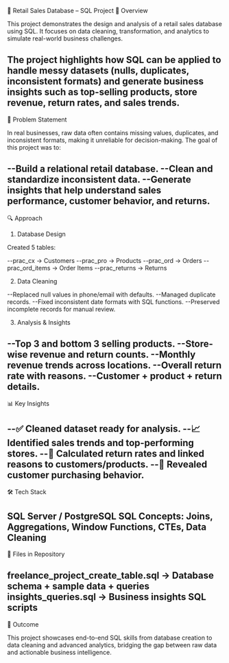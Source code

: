 🛒 Retail Sales Database – SQL Project
📌 Overview

This project demonstrates the design and analysis of a retail sales database using SQL. It focuses on data cleaning, transformation, and analytics to simulate real-world business challenges.

The project highlights how SQL can be applied to handle messy datasets (nulls, duplicates, inconsistent formats) and generate business insights such as top-selling products, store revenue, return rates, and sales trends.
-----------------------------------------------------------------------------------------------------------------------------------------------------------------------------------------------------------------------

🎯 Problem Statement

In real businesses, raw data often contains missing values, duplicates, and inconsistent formats, making it unreliable for decision-making.
The goal of this project was to:

--Build a relational retail database.
--Clean and standardize inconsistent data.
--Generate insights that help understand sales performance, customer behavior, and returns.
-----------------------------------------------------------------------------------------------------------------------------------------------------------------------------------------------------------------------
🔍 Approach

1. Database Design

Created 5 tables:

--prac_cx → Customers
--prac_pro → Products
--prac_ord → Orders
--prac_ord_items → Order Items
--prac_returns → Returns

2. Data Cleaning

--Replaced null values in phone/email with defaults.
--Managed duplicate records.
--Fixed inconsistent date formats with SQL functions.
--Preserved incomplete records for manual review.

3. Analysis & Insights

--Top 3 and bottom 3 selling products.
--Store-wise revenue and return counts.
--Monthly revenue trends across locations.
--Overall return rate with reasons.
--Customer + product + return details.
---------------------------------------------------------------------------------------------------------------------------------------------------------------------------------------------------------------------


📊 Key Insights

--✅ Cleaned dataset ready for analysis.
--📈 Identified sales trends and top-performing stores.
--🔄 Calculated return rates and linked reasons to customers/products.
--🛒 Revealed customer purchasing behavior.
---------------------------------------------------------------------------------------------------------------------------------------------------------------------------------------------------------------------

🛠️ Tech Stack

SQL Server / PostgreSQL
SQL Concepts: Joins, Aggregations, Window Functions, CTEs, Data Cleaning
---------------------------------------------------------------------------------------------------------------------------------------------------------------------------------------------------------------------

📂 Files in Repository

freelance_project_create_table.sql → Database schema + sample data + queries
insights_queries.sql → Business insights SQL scripts
---------------------------------------------------------------------------------------------------------------------------------------------------------------------------------------------------------------------

🚀 Outcome

This project showcases end-to-end SQL skills from database creation to data cleaning and advanced analytics, bridging the gap between raw data and actionable business intelligence.
